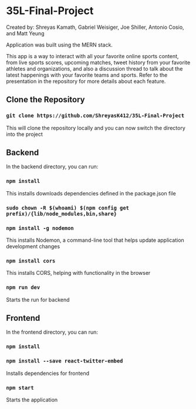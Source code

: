 # 35L-Final-Project

Created by: Shreyas Kamath, Gabriel Weisiger,
Joe Shiller, Antonio Cosio, and Matt Yeung

Application was built using the MERN stack.

This app is a way to interact with all your favorite online sports content, from live sports scores, upcoming matches, tweet history from your favorite athletes and organizations, and also a discussion thread to talk about the latest happenings with your favorite teams and sports. Refer to the presentation in the repository for more details about each feature.


## Clone the Repository

### `git clone https://github.com/ShreyasK412/35L-Final-Project`

This will clone the repository locally and you can now switch the directory into the project

## Backend

In the backend directory, you can run:

### `npm install`

This installs downloads dependencies defined in the package.json file

### `sudo chown -R $(whoami) $(npm config get prefix)/{lib/node_modules,bin,share}`
### `npm install -g nodemon`

This installs Nodemon, a command-line tool that helps update application development changes

### `npm install cors`

This installs CORS, helping with functionality in the browser

### `npm run dev`

Starts the run for backend

## Frontend

In the frontend directory, you can run:

### `npm install`
### `npm install --save react-twitter-embed`

Installs dependencies for frontend

### `npm start`

Starts the application
